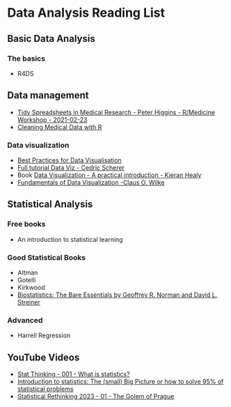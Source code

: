 # Data Analysis Reading List

## Basic Data Analysis

### The basics

* R4DS

## Data management

* [Tidy Spreadsheets in Medical Research - Peter Higgins - R/Medicine Workshop - 2021-02-23](https://www.youtube.com/watch?v=9f-hpJbjKZo\&t=7s)
* [Cleaning Medical Data with R](https://shannonpileggi.github.io/rmedicine-data-cleaning-2023/slidespage.html)

### Data visualization

* [Best Practices for Data Visualisation](https://royal-statistical-society.github.io/datavisguide/)
* [Full tutorial Data Viz - Cedric Scherer](https://cedricscherer.netlify.app/2019/08/05/a-ggplot2-tutorial-for-beautiful-plotting-in-r/)
* Book [Data Visualization - A practical introduction - Kieran Healy](https://socviz.co/)
* [Fundamentals of Data Visualization -Claus O. Wilke](https://clauswilke.com/dataviz/)

## Statistical Analysis

### Free books

* An introduction to statistical learning

### Good Statistical Books

* Altman
* Gotelli
* Kirkwood
* [Biostatistics: The Bare Essentials by Geoffrey R. Norman and David L. Streiner](https://www.amazon.com/Biostatistics-Bare-Essentials-3-SPSS/dp/1550094009/ref=sr_1_3?s=books\&ie=UTF8\&qid=1520042302\&sr=1-3)

### Advanced

* Harrell Regression

## YouTube Videos

* [Stat Thinking - 001 - What is statistics?](https://www.youtube.com/watch?v=OJt-k9h9pmk\&list=PLRKtJ4IpxJpBxX2S9wXJUhB1_ha3ADFpF)
* [Introduction to statistics: The (small) Big Picture or how to solve 95% of statistical problems](https://www.youtube.com/watch?v=l-DHzZmZU4w\&list=PLPWcjtBkAf6kKJhii6q8HOSqD2bqFO5NR)
* [Statistical Rethinking 2023 - 01 - The Golem of Prague](https://www.youtube.com/watch?v=FdnMWdICdRs\&list=PLDcUM9US4XdPz-KxHM4XHt7uUVGWWVSus)


